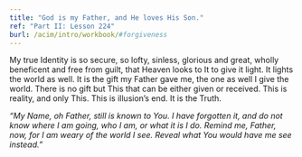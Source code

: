 ```yaml
---
title: "God is my Father, and He loves His Son."
ref: "Part II: Lesson 224"
burl: /acim/intro/workbook/#forgiveness
---
```


My true Identity is so secure, so lofty, sinless, glorious and great,
wholly beneficent and free from guilt, that Heaven looks to It to give
it light. It lights the world as well. It is the gift my Father gave me,
the one as well I give the world. There is no gift but This that can be
either given or received. This is reality, and only This. This is
illusion’s end. It is the Truth.

*“My Name, oh Father, still is known to You. I have forgotten it, and do
not know where I am going, who I am, or what it is I do. Remind me,
Father, now, for I am weary of the world I see. Reveal what You would
have me see instead.”*

